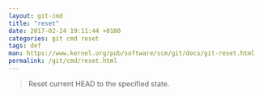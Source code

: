 ```yaml
---
layout: git-cmd
title: "reset"
date: 2017-02-24 19:11:44 +0100
categories: git cmd reset
tags: def
man: https://www.kernel.org/pub/software/scm/git/docs/git-reset.html
permalink: /git/cmd/reset.html
---
```


> Reset current HEAD to the specified state.
